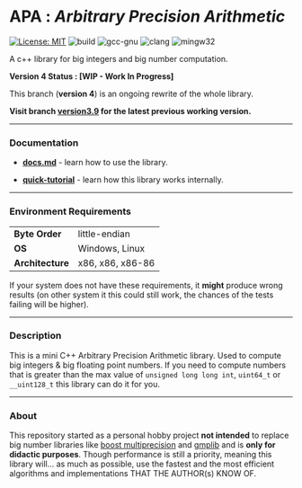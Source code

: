 # APA : *Arbitrary Precision Arithmetic*

[![License: MIT](https://img.shields.io/badge/License-MIT-brightgreen.svg)](https://opensource.org/licenses/MIT)
![build](https://github.com/mrdcvlsc/APA/actions/workflows/build.yml/badge.svg)
![gcc-gnu](https://github.com/mrdcvlsc/APA/actions/workflows/gcc-gnu.yml/badge.svg)
![clang](https://github.com/mrdcvlsc/APA/actions/workflows/clang.yml/badge.svg)
![mingw32](https://github.com/mrdcvlsc/APA/actions/workflows/mingw64.yml/badge.svg)

A c++ library for big integers and big number computation.

**Version 4 Status : [WIP - Work In Progress]**

This branch (**version 4**) is an ongoing rewrite of the whole library.

**Visit branch [version3.9](https://github.com/mrdcvlsc/APA/tree/version_3.9) 
for the latest previous working version.**

-----

### **Documentation**

- [**docs.md**](docs.md) - learn how to use the library.

- [**quick-tutorial**](quick-tutorial.md) - learn how this library works internally.

-----

### **Environment Requirements**

|                  |                  |
| ---------------- | ---------------- |
| **Byte Order**   | little-endian    |
| **OS**           | Windows, Linux   |
| **Architecture** | x86, x86, x86-86 |

If your system does not have these requirements, it **might** produce wrong
results (on other system it this could still work, the chances of the tests
failing will be higher).

-----

### **Description**

This is a mini C++ Arbitrary Precision Arithmetic library. Used to compute
big integers & big floating point numbers. If you need to compute numbers that
is greater than the max value of `unsigned long long int`, `uint64_t` or
`__uint128_t` this library can do it for you.

-----

### **About**

This repository started as a personal hobby project **not intended** to
replace big number libraries like [boost multiprecision](https://www.boost.org/)
and [gmplib](https://gmplib.org/) and is **only for didactic purposes**.
Though performance is still a priority, meaning this library will... as much
as possible, use the fastest and the most efficient algorithms and
implementations THAT THE AUTHOR(s) KNOW OF.
